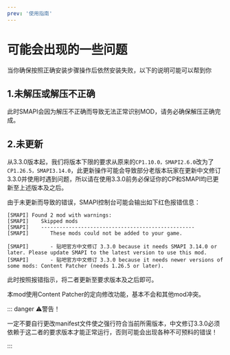 ```yaml
---
prev: '使用指南'
---
```



# 可能会出现的一些问题

当你确保按照正确安装步骤操作后依然安装失败，以下的说明可能可以帮到你

## 1.未解压或解压不正确

此时SMAPI会因为解压不正确而导致无法正常识别MOD，请务必确保解压正确完成。


## 2.未更新

从3.3.0版本起，我们将版本下限的要求从原来的`CP1.10.0，SMAPI2.6.0`改为了`CP1.26.5，SMAPI3.14.0`，此更新操作可能会导致部分老版本玩家在更新中文修订3.3.0并使用时遇到问题，所以请在使用3.3.0前务必保证你的CP和SMAPI均已更新至上述版本及之后。

由于未更新而导致的错误，SMAPI控制台可能会输出如下红色报错信息：

```
[SMAPI] Found 2 mod with warnings:
[SMAPI]    Skipped mods
[SMAPI]    --------------------------------------------------
[SMAPI]       These mods could not be added to your game.

[SMAPI]       - 贴吧官方中文修订 3.3.0 because it needs SMAPI 3.14.0 or later. Please update SMAPI to the latest version to use this mod.
[SMAPI]       - 贴吧官方中文修订 3.3.0 because it needs newer versions of some mods: Content Patcher (needs 1.26.5 or later).
```

此时按照报错指示，将二者更新至要求版本及之后即可。

本mod使用Content Patcher的定向修改功能，基本不会和其他mod冲突。

::: danger ⚠️警告！

一定不要自行更改manifest文件使之强行符合当前所需版本，中文修订3.3.0必须依赖于这二者的要求版本才能正常运行，否则可能会出现各种不可预料的错误！

:::